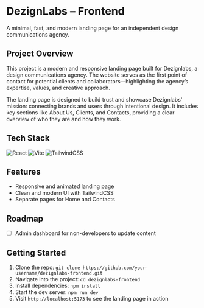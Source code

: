 # DezignLabs – Frontend

A minimal, fast, and modern landing page for an independent design communications agency.

## Project Overview

This project is a modern and responsive landing page built for Dezignlabs, a design communications agency. The website serves as the first point of contact for potential clients and collaborators—highlighting the agency’s expertise, values, and creative approach.

The landing page is designed to build trust and showcase Dezignlabs' mission: connecting brands and users through intentional design. It includes key sections like About Us, Clients, and Contacts, providing a clear overview of who they are and how they work.

## Tech Stack

![React](https://img.shields.io/badge/React-20232A?style=for-the-badge&logo=react&logoColor=61DAFB)
![Vite](https://img.shields.io/badge/Vite-646CFF?style=for-the-badge&logo=vite&logoColor=white)
![TailwindCSS](https://img.shields.io/badge/TailwindCSS-06B6D4?style=for-the-badge&logo=tailwindcss&logoColor=white)

## Features

- Responsive and animated landing page
- Clean and modern UI with TailwindCSS
- Separate pages for Home and Contacts

## Roadmap

- [ ] Admin dashboard for non-developers to update content

## Getting Started

1. Clone the repo:
`git clone https://github.com/your-username/dezignlabs-frontend.git`
2. Navigate into the project:
`cd dezignlabs-frontend`
3. Install dependencies:
`npm install`
4. Start the dev server:
`npm run dev`
5. Visit `http://localhost:5173` to see the landing page in action
